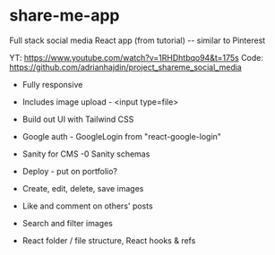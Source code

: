# share-me-app

Full stack social media React app (from tutorial) -- similar to Pinterest

YT: https://www.youtube.com/watch?v=1RHDhtbqo94&t=175s
Code: https://github.com/adrianhajdin/project_shareme_social_media

- Fully responsive
- Includes image upload - \<input type=file\>
- Build out UI with Tailwind CSS
- Google auth - GoogleLogin from "react-google-login"
- Sanity for CMS -0 Sanity schemas
- Deploy - put on portfolio?

- Create, edit, delete, save images
- Like and comment on others' posts
- Search and filter images
- React folder / file structure, React hooks & refs
